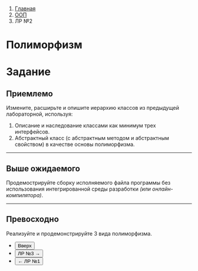 <ol class="breadcrumb">
  <li class="breadcrumb-item"><a href="{{ site.baseurl }}">Главная</a></li>
  <li class="breadcrumb-item"><a href="{{ site.baseurl }}/OOP/index.html">ООП</a></li>
  <li class="breadcrumb-item active">ЛР №2</li>
</ol>

# Полиморфизм

# Задание

## Приемлемо

Измените, расширьте и опишите иерархию классов из предыдущей лабораторной, используя:
1. Описание и наследование классами как минимум трех интерфейсов.
2. Абстрактный класс (с абстрактным методом и абстрактным свойством) в качестве основы полиморфизма.

___

## Выше ожидаемого

Продемострируйте сборку исполняемого файла программы без использования интегрированной среды разработки *(или онлайн-компилятора)*.

___

## Превосходно

Реализуйте и продемонстрируйте 3 вида полиморфизма.


<div class="row">
  <div class="col-lg-12">
   <ul class="list-unstyled">
     <li class="float-end">
       <button type="button" class="btn btn-outline-primary" onclick="window.location.href='#полиморфизм';">Вверх</button>
     </li>
     <li  class="float-end">
       <button type="button" class="btn btn-primary" onclick="window.location.href='{{ site.baseurl }}/OOP/labs/lab3.html';">ЛР №3 →</button>
     </li>
     <li>
       <button type="button" class="btn btn-primary" onclick="window.location.href='{{ site.baseurl }}/OOP/labs/lab1.html';">← ЛР №1</button>
     </li>
   </ul>
  </div>
</div>
